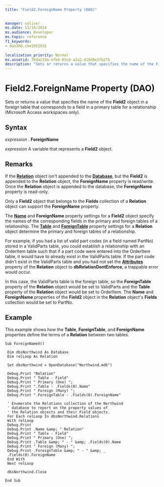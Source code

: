 ```yaml
---
title: "Field2.ForeignName Property (DAO)"
 
 
manager: soliver
ms.date: 11/16/2014
ms.audience: Developer
ms.topic: reference
f1_keywords:
- dao360.chm1052932
  
localization_priority: Normal
ms.assetid: 76da233a-efb4-63cd-a2a2-d18d9e2fb2fb
description: "Sets or returns a value that specifies the name of the Field2 object in a foreign table that corresponds to a field in a primary table for a relationship (Microsoft Access workspaces only)."
---
```


# Field2.ForeignName Property (DAO)

Sets or returns a value that specifies the name of the **Field2** object in a foreign table that corresponds to a field in a primary table for a relationship (Microsoft Access workspaces only). 
  
## Syntax

 *expression*  . **ForeignName**
  
 *expression*  A variable that represents a **Field2** object. 
  
## Remarks

If the **[Relation](relation-object-dao.md)** object isn't appended to the **[Database](database-object-dao.md)**, but the **Field2** is appended to the **Relation** object, the **ForeignName** property is read/write. Once the **Relation** object is appended to the database, the **ForeignName** property is read-only. 
  
Only a **Field2** object that belongs to the **Fields** collection of a **Relation** object can support the **ForeignName** property. 
  
The **[Name](connection-name-property-dao.md)** and **ForeignName** property settings for a **Field2** object specify the names of the corresponding fields in the primary and foreign tables of a relationship. The **[Table](relation-table-property-dao.md)** and **[ForeignTable](relation-foreigntable-property-dao.md)** property settings for a **Relation** object determine the primary and foreign tables of a relationship. 
  
For example, if you had a list of valid part codes (in a field named PartNo) stored in a ValidParts table, you could establish a relationship with an OrderItem table such that if a part code were entered into the OrderItem table, it would have to already exist in the ValidParts table. If the part code didn't exist in the ValidParts table and you had not set the **[Attributes](field-attributes-property-dao.md)** property of the **Relation** object to **dbRelationDontEnforce**, a trappable error would occur. 
  
In this case, the ValidParts table is the foreign table, so the **ForeignTable** property of the **Relation** object would be set to ValidParts and the **Table** property of the **Relation** object would be set to OrderItem. The **Name** and **ForeignName** properties of the **Field2** object in the **Relation** object's **Fields** collection would be set to PartNo. 
  
## Example

This example shows how the **Table**, **ForeignTable**, and **ForeignName** properties define the terms of a **Relation** between two tables. 
  
```
Sub ForeignNameX() 
 
 Dim dbsNorthwind As Database 
 Dim relLoop As Relation 
 
 Set dbsNorthwind = OpenDatabase("Northwind.mdb") 
 
 Debug.Print "Relation" 
 Debug.Print " Table - Field" 
 Debug.Print " Primary (One) "; 
 Debug.Print ".Table - .Fields(0).Name" 
 Debug.Print " Foreign (Many) "; 
 Debug.Print ".ForeignTable - .Fields(0).ForeignName" 
 
 ' Enumerate the Relations collection of the Northwind 
 ' database to report on the property values of 
 ' the Relation objects and their Field objects. 
 For Each relLoop In dbsNorthwind.Relations 
 With relLoop 
 Debug.Print 
 Debug.Print .Name &amp; " Relation" 
 Debug.Print " Table - Field" 
 Debug.Print " Primary (One) "; 
 Debug.Print .Table &amp; " - " &amp; .Fields(0).Name 
 Debug.Print " Foreign (Many) "; 
 Debug.Print .ForeignTable &amp; " - " &amp; _ 
 .Fields(0).ForeignName 
 End With 
 Next relLoop 
 
 dbsNorthwind.Close 
 
End Sub 

```



